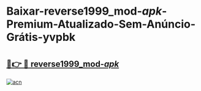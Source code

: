 # Baixar-reverse1999_mod-_apk_-Premium-Atualizado-Sem-Anúncio-Grátis-yvpbk

# <h2><a href="https://euxx3s.esa.edu.pl?src=reverse1999_mod-_apk_&ref=yvpbk">🔗👉 🔴 reverse1999_mod-_apk_</a></h2>

[![acn](https://github.com/user-attachments/assets/0f9c940e-d8b0-45ae-aac7-cd30a18b3e1c)](https://euxx3s.esa.edu.pl?src=reverse1999_mod-_apk_&ref=yvpbk)


